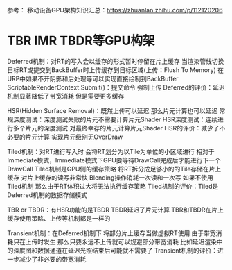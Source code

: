 参考：
移动设备GPU架构知识汇总：https://zhuanlan.zhihu.com/p/112120206

# TBR IMR TBDR等GPU构架
Deferred机制：对RT的写入会以缓存的形式暂时停留在片上缓存
    当渲染管线切换目标RT或提交到BackBuffer时上传缓存到目标区域(上传：Flush To Memory)
    在URP中如果不开阴影和后处理等可以实现直接绘制到BackBuffer
        ScriptableRenderContext.Submit()：提交命令 强制上传
    Deferred的评价：延迟机制显著降低了带宽消耗 但是需要更多缓存

HSR(Hidden Surface Removal)：既然上传可以延迟 那么片元计算也可以延迟
    常规深度测试：深度测试失败的片元不需要计算片元Shader
    HSR深度测试：连续进行多个片元的深度测试 对最终幸存的片元计算片元Shader
    HSR的评价：减少了不必要的片元计算 实现片元级别无OverDraw

Tiled机制：对RT进行写入时 会将RT划分为以Tile为单位的小区域进行
    相对于Immediate模式，Immediate模式下GPU要等待DrawCall完成后才能进行下一个DrawCall
    Tiled机制是GPU侧的缓存策略 将RT拆分成足够小的的Tile存储在片上缓存
        对片上缓存的读写非常快 Blending操作消耗一次读和一次写
    如果不使用Tiled机制 那么由于RT体积过大将无法执行缓存策略
    Tiled机制的评价：Tiled是Deferred机制的数据存储模式

TBR or TBDR：有HSR功能的是TBDR TBDR延迟了片元计算
    TBR和TBDR在片上缓存使用策略、上传等机制都是一样的

Transient机制：在Deferred机制下 将部分片上缓存当做虚拟RT使用
    由于带宽消耗只在上传时发生 那么只要永远不上传就可以规避部分带宽消耗
        比如延迟渲染中的深度图和数据通道在延迟光照结束后可能就不需要了
    Transient机制的评价：进一步减少了非必要的带宽消耗